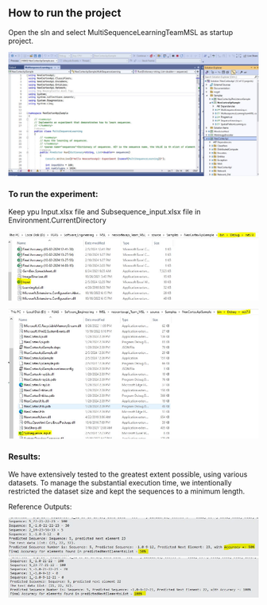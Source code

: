 ## How to run the project

Open the sln and select MultiSequenceLearningTeamMSL as startup project.

![Project_Config.JPG](Project_Config.JPG)

### To run the experiment:

Keep ypu Input.xlsx file and Subsequence_input.xlsx file in Environment.CurrentDirectory

![Current_Working_Directory_Input.JPG](Current_Working_Directory_Input.JPG)

![Current_Working_Directory_SubSequenceInput.JPG](Current_Working_Directory_SubSequenceInput.JPG)

### Results:

We have extensively tested to the greatest extent possible, using various datasets. To manage the substantial execution time, we intentionally restricted the dataset size and kept the sequences to a minimum length.

Reference Outputs:

![Output_2.JPG](Output_2.JPG)
![Output_1.JPG](Output_1.JPG)
